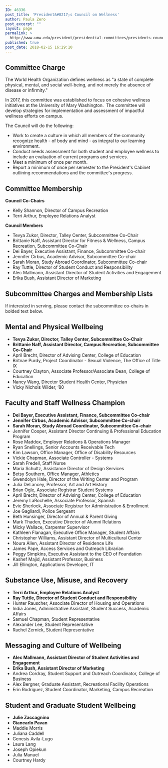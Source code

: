 ```yaml
---
ID: 46336
post_title: 'President&#8217;s Council on Wellness'
author: Paula Zero
post_excerpt: ""
layout: page
permalink: >
  http://www.umw.edu/president/presidential-committees/presidents-council-wellness/
published: true
post_date: 2018-02-15 16:29:10
---
```

<h2>Committee Charge</h2>
The World Health Organization defines wellness as "a state of complete physical, mental, and social well-being, and not merely the absence of disease or infirmity."

In 2017, this committee was established to focus on cohesive wellness initiatives at the University of Mary Washington.  The committee will develop strategies for implementation and assessment of impactful wellness efforts on campus.

The Council will do the following:
<ul>
 	<li>Work to create a culture in which all members of the community recognize health - of body and mind - as integral to our learning environment.</li>
 	<li>Conduct needs assessment for both student and employee wellness to include an evaluation of current programs and services.</li>
 	<li>Meet a minimum of once per month.</li>
 	<li>Report a minimum of once per semester to the President's Cabinet outlining recommendations and the committee's progress.</li>
</ul>
<h2>Committee Membership</h2>
<strong>Council Co-Chairs</strong>
<ul>
 	<li>Kelly Shannon, Director of Campus Recreation</li>
 	<li>Terri Arthur, Employee Relations Analyst</li>
</ul>
<strong>Council Members</strong>
<ul>
 	<li>Tevya Zukor, Director, Talley Center, Subcommittee Co-Chair</li>
 	<li>Brittanie Naff, Assistant Director for Fitness &amp; Wellness, Campus Recreation, Subcommittee Co-Chair</li>
 	<li>Dei Bayer, Executive Assistant, Finance, Subcommittee Co-chair</li>
 	<li>Jennifer Cirbus, Academic Advisor, Subcommittee Co-chair</li>
 	<li>Sarah Moran, Study Abroad Coordinator, Subcommittee Co-chair</li>
 	<li>Ray Tuttle, Director of Student Conduct and Responsibility</li>
 	<li>Alec Mallmann, Assistant Director of Student Activities and Engagement</li>
 	<li>Erika Bush, Assistant Director of Marketing</li>
</ul>
<h2>Subcommittee Charges and Membership Lists</h2>
If interested in serving, please contact the subcommittee co-chairs in bolded text below.
<h2>Mental and Physical Wellbeing</h2>
<ul>
 	<li><b>Tevya Zukor, Director, Talley Center, Subcommittee Co-Chair</b></li>
 	<li><b>Brittanie Naff, Assistant Director, Campus Recreation, Subcommittee Co-Chair</b></li>
 	<li>April Brecht, Director of Advising Center, College of Education</li>
 	<li>Britnae Purdy, Project Coordinator - Sexual Violence, The Office of Title IX</li>
 	<li>Courtney Clayton, Associate Professor/Associate Dean, College of Education</li>
 	<li>Nancy Wang, Director Student Health Center, Physician</li>
 	<li>Vicky Nichols Wilder, ’80</li>
</ul>
<h2>Faculty and Staff Wellness Champion</h2>
<ul>
 	<li><strong>Dei Bayer, Executive Assistant, Finance, Subcommittee Co-chair</strong></li>
 	<li><strong>Jennifer Cirbus, Academic Advisor, Subcommittee Co-chair</strong></li>
 	<li><strong>Sarah Moran, Study Abroad Coordinator, Subcommittee Co-chair</strong></li>
 	<li>Jennifer Cooper, Assistant Director Continuing &amp; Professional Education Program</li>
 	<li>Rose Maddox, Employer Relations &amp; Operations Manager</li>
 	<li>Ryan Snellings, Senior Accounts Receivable Tech</li>
 	<li>Kim Lawson, Office Manager, Office of Disability Resources</li>
 	<li>Vickie Chapman, Associate Controller - Systems</li>
 	<li>Sarah Fredell, Staff Nurse</li>
 	<li>Maria Schultz, Assistance Director of Design Services</li>
 	<li>Betsy Southern, Office Manager, Athletics</li>
 	<li>Gwendolyn Hale, Director of the Writing Center and Program</li>
 	<li>Julia DeLancey, Professor, Art and Art History</li>
 	<li>Brian Ogle, Associate Registrar Student Systems</li>
 	<li>April Brecht, Director of Advising Center, College of Education</li>
 	<li>Jeremy LaRochelle, Associate Professor, Spanish</li>
 	<li>Evie Sherlock, Associate Registrar for Administration &amp; Enrollment</li>
 	<li>Joe Gagliardi, Police Sergeant</li>
 	<li>Beth Hunsinger, Director of Annual &amp; Parent Giving</li>
 	<li>Mark Thaden, Executive Director of Alumni Relations</li>
 	<li>Micky Wallace, Carpenter Supervisor</li>
 	<li>Kathleen Flanagan, Executive Office Manager, Student Affairs</li>
 	<li>Christopher Williams, Assistant Director of Multicultural Center</li>
 	<li>Noura Allen, Assistant Director of Residence Life</li>
 	<li>James Pape, Access Services and Outreach Librarian</li>
 	<li>Peggy Simpkins, Executive Assistant to the CEO of Foundation</li>
 	<li>Kashef Majid, Assistant Professor, Business</li>
 	<li>Jill Ellington, Applications Developer, IT</li>
</ul>
<h2>Substance Use, Misuse, and Recovery</h2>
<ul>
 	<li><b>Terri Arthur, Employee Relations Analyst</b></li>
 	<li><b>Ray Tuttle, Director of Student Conduct and Responsibility</b></li>
 	<li>Hunter Rauscher, Associate Director of Housing and Operations</li>
 	<li>India Jones, Administrative Assistant, Student Success, Academic Affairs</li>
 	<li>Samuel Chapman, Student Representative</li>
 	<li>Alexander Lee, Student Representative</li>
 	<li>Rachel Zernick, Student Representative</li>
</ul>
<h2>Messaging and Culture of Wellbeing</h2>
<ul>
 	<li><strong>Alec Mallmann, Assistant Director of Student Activities and Engagement</strong></li>
 	<li><strong>Erika Bush, Assistant Director of Marketing</strong></li>
 	<li>Andrea Cordray, Student Support and Outreach Coordinator, College of Business</li>
 	<li>Alex Bergner, Graduate Assistant, Recreational Facility Operations</li>
 	<li>Erin Rodriguez, Student Coordinator, Marketing, Campus Recreation</li>
</ul>
<h2>Student and Graduate Student Wellbeing</h2>
<ul>
 	<li><strong>Julie Zaccagnino</strong></li>
 	<li><strong>Giancarlo Pavan</strong></li>
 	<li>Maddie Morris</li>
 	<li>Juliana Caddell</li>
 	<li>Genesis Avila-Lugo</li>
 	<li>Laura Lang</li>
 	<li>Joseph Opiekun</li>
 	<li>Julia Manuel</li>
 	<li>Courtney Hardy</li>
</ul>
&nbsp;

&nbsp;

&nbsp;